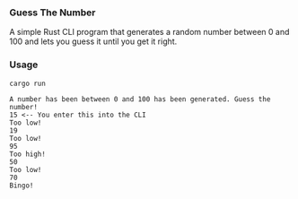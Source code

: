 ### Guess The Number
A simple Rust CLI program that generates a random number between 0 and 100 and lets you guess it until you get it right.

### Usage
```bash
cargo run
```

```
A number has been between 0 and 100 has been generated. Guess the number!
15 <-- You enter this into the CLI
Too low!
19
Too low!
95
Too high!
50
Too low!
70
Bingo!
```
